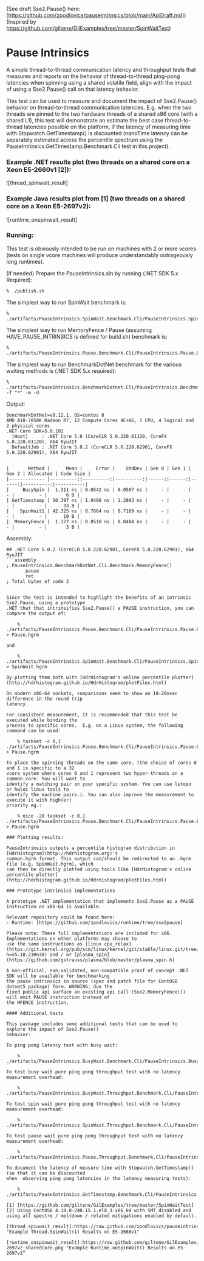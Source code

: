 (See draft Sse2.Pause() here: [https://github.com/zpodlovics/pauseintrinsics/blob/main/ApiDraft.md])
(Inspired by https://github.com/giltene/GilExamples/tree/master/SpinWaitTest)

# Pause Intrinsics

A simple thread-to-thread communication latency and throughput tests that measures 
and reports on the behavior of thread-to-thread ping-pong latencies when spinning 
using a shared volatile field, align with the impact of using a Sse2.Pause() call 
on that latency behavior.

This test can be used to measure and document the impact of Sse2.Pause() behavior
on thread-to-thread communication latencies. E.g. when the two threads are pinned 
to the two hardware threads of a shared x86 core (with a shared L1), this test will
demonstrate an estimate the best case thread-to-thread latencies possible on the
platform, if the latency of measuring time with Stopwatch.GetTimestamp() is discounted
(nanoTime latency can be separately estimated across the percentile spectrum using
the PauseIntrinsics.GetTimestamp.Benchmark.Cli test in this project).

### Example .NET results plot (two threads on a shared core on a Xeon E5-2660v1 [2]):
![thread_spinwait_result] 

### Example Java results plot from [1] (two threads on a shared core on a Xeon E5-2697v2): 
![runtime_onspinwait_result] 

### Running:

This test is obviously intended to be run on machines with 2 or more vcores (tests on single 
vcore machines will produce understandably outrageously long runtimes).
 
(If needed) Prepare the PauseIntrinsics.sln by running (.NET SDK 5.x Required):
 
    % ./publish.sh

The simplest way to run SpinWait benchmark is:

    % ./artifacts/PauseIntrinsics.SpinWait.Benchmark.Cli/PauseIntrinsics.SpinWait.Benchmark.Cli

The simplest way to run MemoryFence / Pause (assuming HAVE_PAUSE_INTRINSICS is defined for build.sh) 
benchmark is:

    % ./artifacts/PauseIntrinsics.Pause.Benchmark.Cli/PauseIntrinsics.Pause.Benchmark.Cli

The simplest way to run BenchmarkDotNet benchmark for the various waiting methods is (.NET SDK 5.x required):

    % ./artifacts/PauseIntrinsics.BenchmarkDotnet.Cli/PauseIntrinsics.BenchmarkDotnet.Cli -f "*" -m -d

Output:    

```
BenchmarkDotNet=v0.12.1, OS=centos 8
AMD A10-7850K Radeon R7, 12 Compute Cores 4C+8G, 1 CPU, 4 logical and 2 physical cores
.NET Core SDK=5.0.102
  [Host]     : .NET Core 5.0 (CoreCLR 5.0.220.61120, CoreFX 5.0.220.61120), X64 RyuJIT
  DefaultJob : .NET Core 5.0.2 (CoreCLR 5.0.220.62901, CoreFX 5.0.220.62901), X64 RyuJIT


|       Method |      Mean |     Error |    StdDev | Gen 0 | Gen 1 | Gen 2 | Allocated | Code Size |
|------------- |----------:|----------:|----------:|------:|------:|------:|----------:|----------:|
|     BusySpin |  1.311 ns | 0.0542 ns | 0.0507 ns |     - |     - |     - |         - |       6 B |
| GetTimestamp | 50.397 ns | 1.0498 ns | 1.2893 ns |     - |     - |     - |         - |      33 B |
|    SpinWait1 | 42.325 ns | 0.7664 ns | 0.7169 ns |     - |     - |     - |         - |      10 B |
|  MemoryFence |  1.177 ns | 0.0518 ns | 0.0484 ns |     - |     - |     - |         - |       3 B |
```

Assembly:

```
## .NET Core 5.0.2 (CoreCLR 5.0.220.62901, CoreFX 5.0.220.62901), X64 RyuJIT
```assembly
; PauseIntrinsics.BenchmarkDotNet.Cli.Benchmark.MemoryFence()
       pause
       ret
; Total bytes of code 3
```
```

Since the test is intended to highlight the benefits of an intrinsic Sse2.Pause, using a prototype 
.NET that that intrinsifies Sse2.Pause() a PAUSE instruction, you can compare the output of:

    % ./artifacts/PauseIntrinsics.Pause.Benchmark.Cli/PauseIntrinsics.Pause.Benchmark.Cli > Pause.hgrm

and 
    
    % ./artifacts/PauseIntrinsics.SpinWait.Benchmark.Cli/PauseIntrinsics.SpinWait.Benchmark.Cli > SpinWait.hgrm

By plotting them both with [HdrHistogram's online percentile plotter] 
(http://hdrhistogram.github.io/HdrHistogram/plotFiles.html)

On modern x86-64 sockets, comparisons seem to show an 18-20nsec difference in the round trip 
latency. 

For consistent measurement, it is recommended that this test be executed while binding the 
process to specific cores.  E.g. on a Linux system, the following command can be used:

    % taskset -c 0,1 ./artifacts/PauseIntrinsics.Pause.Benchmark.Cli/PauseIntrinsics.Pause.Benchmark.Cli > Pause.hgrm
    
To place the spinning threads on the same core. (the choice of cores 0 and 1 is specific to a 32 
vcore system where cores 0 and 1 represent two hyper-threads on a common core. You will want to 
identify a matching pair on your specific system. You can use lstopo or hwloc linux tools to 
identify the machine pairs.). You can also improve the measurement to execute it with high(er) 
priority eg.:

    % nice -20 taskset -c 0,1 ./artifacts/PauseIntrinsics.Pause.Benchmark.Cli/PauseIntrinsics.Pause.Benchmark.Cli > Pause.hgrm
 
### Plotting results:
 
PauseIntrinsics outputs a percentile histogram distribution in [HdrHistogram](http://hdrhistogram.org)'s 
common.hgrm format. This output can/should be redirected to an .hgrm file (e.g. SpinWait.hgrm), which 
can then be directly plotted using tools like [HdrHistogram's online percentile plotter] 
(http://hdrhistogram.github.io/HdrHistogram/plotFiles.html)
 
### Prototype intrinsics implementations

A prototype .NET implementation that implements Sse2.Pause as a PAUSE instruction on x86-64 is available. 

Relevant repository could be found here: 
- Runtime: [https://github.com/zpodlovics/runtime/tree/sse2pause]  

Please note: These full implementations are included for x86. Implementations on other platforms may choose to 
use the same instructions as [linux cpu_relax](https://git.kernel.org/pub/scm/linux/kernel/git/stable/linux.git/tree/arch/x86/um/asm/processor.h?h=v5.10.23#n30) and / or [plasma_spin](https://github.com/gstrauss/plasma/blob/master/plasma_spin.h)

A non-official, non-validated, non-compatible proof of concept .NET SDK will be available for benchmarking 
the pause intrinsics in source (spec and patch file for CentOS8 dotnet5 package) form. WARNING: due the 
fixed public api surface an existing api call (Sse2.MemoryFence()) will emit PAUSE instruction instead of 
the MFENCE instruction.

#### Additional tests

This package includes some additional tests that can be used to explore the impact of Sse2.Pause()
behavior:

To ping pong latency test with busy wait:

    % ./artifacts/PauseIntrinsics.BusyWait.Benchmark.Cli/PauseIntrinsics.BusyWait.Benchmark.Cli

To test busy wait pure ping pong throughput test with no latency measurement overhead:

    % ./artifacts/PauseIntrinsics.BusyWait.Throughput.Benchmark.Cli/PauseIntrinsics.BusyWait.Throughput.Benchmark.Cli

To test spin wait pure ping pong throughput test with no latency measurement overhead:

    % ./artifacts/PauseIntrinsics.SpinWait.Throughput.Benchmark.Cli/PauseIntrinsics.SpinWait.Throughput.Benchmark.Cli

To test pause wait pure ping pong throughput test with no latency measurement overhead:

    % ./artifacts/PauseIntrinsics.Pause.Throughput.Benchmark.Cli/PauseIntrinsics.Pause.Throughput.Benchmark.Cli

To document the latency of measure time with Stopwatch.GetTimestamp() (so that it can be discounted 
when  observing ping pong latencies in the latency measuring tests):

    % ./artifacts/PauseIntrinsics.GetTimestamp.Benchmark.Cli/PauseIntrinsics.GetTimestamp.Benchmark.Cli

[1] [https://github.com/giltene/GilExamples/tree/master/SpinWaitTest]
[2] Using CentOS8 4.18.0-240.15.1.el8_3.x86_64 with SMT disabled and using all spectre / meltdown / related mitigations enabled by default.

[thread_spinwait_result]:https://raw.github.com/zpodlovics/pauseintrinsics/main/measurements/SandyBridge_Latency.png "Example Thread.SpinWait(1) Results on E5-2660v1"

[runtime_onspinwait_result]:https://raw.github.com/giltene/GilExamples/master/SpinWaitTest/SpinLoopLatency_E5-2697v2_sharedCore.png "Example Runtime.onSpinWait() Results on E5-2697v2"